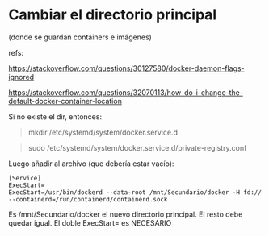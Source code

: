 # Cambiar el directorio principal

(donde se guardan containers e imágenes)

refs:

https://stackoverflow.com/questions/30127580/docker-daemon-flags-ignored

https://stackoverflow.com/questions/32070113/how-do-i-change-the-default-docker-container-location

Si no existe el dir, entonces:

> mkdir /etc/systemd/system/docker.service.d

> sudo /etc/systemd/system/docker.service.d/private-registry.conf

Luego añadir al archivo (que debería estar vacío):
```
[Service]
ExecStart=
ExecStart=/usr/bin/dockerd --data-root /mnt/Secundario/docker -H fd:// --containerd=/run/containerd/containerd.sock
```

Es /mnt/Secundario/docker el nuevo directorio principal. El resto debe quedar igual. El doble ExecStart= es NECESARIO
